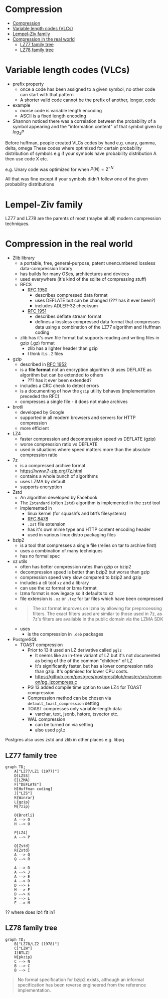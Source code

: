 # Compression

- [Compression](#compression)
- [Variable length codes (VLCs)](#variable-length-codes-vlcs)
- [Lempel-Ziv family](#lempel-ziv-family)
- [Compression in the real world](#compression-in-the-real-world)
    - [LZ77 family tree](#lz77-family-tree)
    - [LZ78 family tree](#lz78-family-tree)

# Variable length codes (VLCs)

- prefix property
    - once a code has been assigned to a given symbol, no other code can start
      with that pattern
    - A shorter valid code cannot be the prefix of another, longer, code
- example
    - morse code is variable length encoding
    - ASCII is a fixed length encoding
- Shannon noticed there was a correlation between the probability of a symbol
  appearing and the "information content" of that symbol given by $log_2P$

Before huffman, people created VLCs codes by hand e.g. unary, gamma, delta,
omega These codes where optimized for certain probability distribution of
symbols e.g if your symbols have probability distribution A then use code X etc.

e.g. Unary code was optimized for when $P(N) =  2^{-N}$

All that was fine except if your symbols didn't follow one of the given
probability distributions

# Lempel-Ziv family

LZ77 and LZ78 are the parents of most (maybe all all) modern compression
techniques.

# Compression in the real world

- Zlib library
    - a portable, free, general-purpose, patent unencumbered lossless
      data-compression library
    - has builds for many OSes, architectures and devices
    - used everywhere (it's kind of the sqlite of compressing stuff)
    - RFCS
        - [RFC 1950](https://datatracker.ietf.org/doc/html/rfc1950)
            - describes compressed data format
            - uses DEFLATE but can be changed (??? has it ever been?)
            - includes ADLER-32 checksum
        - [RFC 1951](https://datatracker.ietf.org/doc/html/rfc1951)
            - describes deflate stream format
            - defines a lossless compressed data format that compresses data
              using a combination of the LZ77 algorithm and Huffman coding
    - zlib has it's own file format but supports reading and writing files in
      gzip (.gz) format
        - zlib has a lighter header than gzip
        - I think it.s `.Z` files
- gzip
    - described in [RFC 1952](https://datatracker.ietf.org/doc/html/rfc1952)
    - is a **file format** not an encryption algorithm (it uses DEFLATE as
      algorithm but can be extended to others
        - ??? has it ever been extended?
    - includes a CRC check to detect errors
    - is a documenting of how the `gzip` utility behaves (implementation
      preceded the RFC)
    - compresses a single file - it does not make archives
- brotli
    - developed by Google
    - supported in all modern browsers and servers for HTTP compression
    - more efficient
- LZ4
    - faster compression and decompression speed vs DEFLATE (gzip)
    - worse compression ratio vs DEFLATE
    - used in situations where speed matters more than the absolute compression
      ratio
- 7z
    - is a compressed archive format
    - https://www.7-zip.org/7z.html
    - contains a whole bunch of algorithms
    - uses LZMA by default
    - supports encryption
- Zstd
    - An algorithm developed by Facebook
    - The `Zstandard` (often `Zstd`) algorithm is implemented in the `zstd` tool
    - implemented in
        - linux kernel (for squashfs and btrfs filesystems)
        - [RFC 8478]()
        - `.zst` file extension
        - has it's own mime type and HTTP content encoding header
        - used in various linux distro packaging files
- bzip2
    - is a tool that compresses a single file (relies on tar to archive first)
    - uses a combination of many techniques
    - has no formal spec
- xz utils
    - often has better compression rates than gzip or bzip2
    - decompression speed is better than bzip2 but worse than gzip
    - compression speed very slow compared to bzip2 and gzip
    - includes a cli tool `xz` and a library
    - can use the xz format or lzma format
    - lzma format is now legacy so it defaults to xz
    - file extension is `.xz` or `.txz` for tar files which have been compressed
    - > The xz format improves on lzma by allowing for preprocessing filters.
      > The exact filters used are similar to those used in 7z, as 7z's filters
      > are available in the public domain via the LZMA SDK
    - uses
        - is the compression in `.deb` packages
- PostgreSQL
    - TOAST compression
        - Prior to 13 it used an LZ derivative called `pglz`
            - It seems like an in-tree variant of LZ but it's not documented as
              being of the of the common "children" of LZ
            - It's significantly faster, but has a lower compression ratio than
              gzip. It's optimised for lower CPU costs.
            - https://github.com/postgres/postgres/blob/master/src/common/pg_lzcompress.c
        - PG 13 added compile time option to use LZ4 for TOAST compression
        - Compression method can be chosen via `default_toast_compression`
          setting
        - TOAST compresses only variable-length data
            - varchar, text, jsonb, hstore, tsvector etc.
        - WAL compression
            - can be turned on via setting
            - also used `pglz`

Postgres also uses zstd and zlib in other places e.g. libpq

## LZ77 family tree

```mermaid
graph TD;
    A["LZ77/LZ1 (1977)"]
    D[LZSS]
    E[LZMA]
    F["DEFLATE"]
    H[Huffman coding]
    J["LZS"]
    K{Winrar}
    L{gzip}
    M{7zip}

    O{Brotli}
    A --> O
    H --> O

    P[LZ4]
    A --> P

    Q[Zstd]
    R{Zstd}
    A --> Q
    Q --> R

    A --> D
    A --> J
    A --> E
    A --> D
    D --> F
    H --> F
    D --> K
    F --> L
    E --> M

```

?? where does lz4 fit in?

## LZ78 family tree

```mermaid
graph TD;
    B["LZ78/LZ2 (1978)"]
    C["LZW"]
    I[BTLZ]
    N{pkzip}
    C --> N
    B --> C
    B --> I
```

> No formal specification for bzip2 exists, although an informal specification
> has been reverse engineered from the reference implementation.
